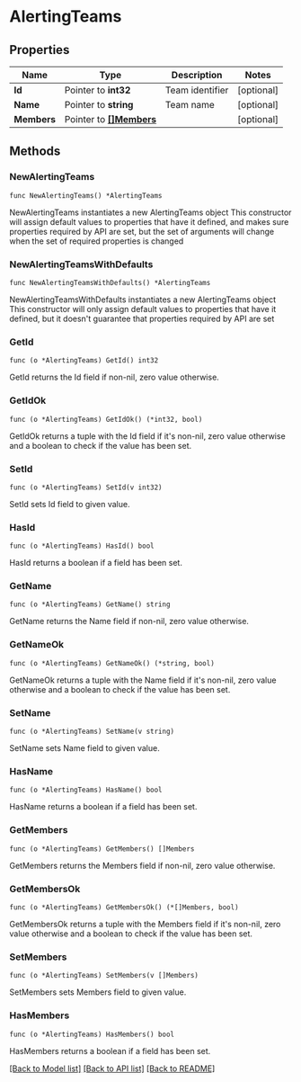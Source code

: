 # AlertingTeams

## Properties

Name | Type | Description | Notes
------------ | ------------- | ------------- | -------------
**Id** | Pointer to **int32** | Team identifier | [optional] 
**Name** | Pointer to **string** | Team name | [optional] 
**Members** | Pointer to [**[]Members**](Members.md) |  | [optional] 

## Methods

### NewAlertingTeams

`func NewAlertingTeams() *AlertingTeams`

NewAlertingTeams instantiates a new AlertingTeams object
This constructor will assign default values to properties that have it defined,
and makes sure properties required by API are set, but the set of arguments
will change when the set of required properties is changed

### NewAlertingTeamsWithDefaults

`func NewAlertingTeamsWithDefaults() *AlertingTeams`

NewAlertingTeamsWithDefaults instantiates a new AlertingTeams object
This constructor will only assign default values to properties that have it defined,
but it doesn't guarantee that properties required by API are set

### GetId

`func (o *AlertingTeams) GetId() int32`

GetId returns the Id field if non-nil, zero value otherwise.

### GetIdOk

`func (o *AlertingTeams) GetIdOk() (*int32, bool)`

GetIdOk returns a tuple with the Id field if it's non-nil, zero value otherwise
and a boolean to check if the value has been set.

### SetId

`func (o *AlertingTeams) SetId(v int32)`

SetId sets Id field to given value.

### HasId

`func (o *AlertingTeams) HasId() bool`

HasId returns a boolean if a field has been set.

### GetName

`func (o *AlertingTeams) GetName() string`

GetName returns the Name field if non-nil, zero value otherwise.

### GetNameOk

`func (o *AlertingTeams) GetNameOk() (*string, bool)`

GetNameOk returns a tuple with the Name field if it's non-nil, zero value otherwise
and a boolean to check if the value has been set.

### SetName

`func (o *AlertingTeams) SetName(v string)`

SetName sets Name field to given value.

### HasName

`func (o *AlertingTeams) HasName() bool`

HasName returns a boolean if a field has been set.

### GetMembers

`func (o *AlertingTeams) GetMembers() []Members`

GetMembers returns the Members field if non-nil, zero value otherwise.

### GetMembersOk

`func (o *AlertingTeams) GetMembersOk() (*[]Members, bool)`

GetMembersOk returns a tuple with the Members field if it's non-nil, zero value otherwise
and a boolean to check if the value has been set.

### SetMembers

`func (o *AlertingTeams) SetMembers(v []Members)`

SetMembers sets Members field to given value.

### HasMembers

`func (o *AlertingTeams) HasMembers() bool`

HasMembers returns a boolean if a field has been set.


[[Back to Model list]](../README.md#documentation-for-models) [[Back to API list]](../README.md#documentation-for-api-endpoints) [[Back to README]](../README.md)


